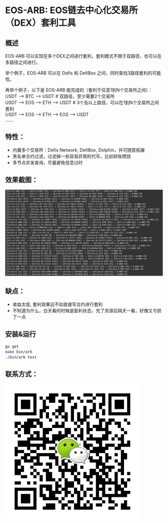EOS-ARB: EOS链去中心化交易所（DEX）套利工具
===

概述
---
EOS-ARB 可以实现在多个DEX之间进行套利，套利模式不限于双路径，也可以在多路径之间进行。

举个例子，EOS-ARB 可以在 Defis 和 DefiBox 之间，同时查找3路径套利的可能性。 

再举个例子，以下是 EOS-ARB 能完成的（套利于任意1到N个交易所之间）：  
USDT --> BTC --> USDT # 双路径，至少需要2个交易所  
USDT --> EOS --> ETH --> USDT # 3个及以上路径，可以在1到N个交易所之间套利  
USDT --> EOS --> ETH --> EOS --> USDT   
......  


特性：
---
- 内置多个交易所：Defis Network, DefiBox, Dolphin，并可随意拓展
- 黑名单合约过滤，过滤掉一些容易异常的代币，比如转账燃烧
- 多节点并发查询，尽量避免信息过时

效果截图：
---
![套利效果](./resources/img/example.png)

缺点：
---
- 收益太低, 套利效果远不如直接写合约进行套利
- 不知道为什么，白天看的时候是盈利状态，充了资源后隔天一看，好像又亏损了一点

安装&运行
--
```bash
go get
make bin/arb
./bin/arb test
```

联系方式：
--
![联系方式](./resources/img/wechat.jpeg)

